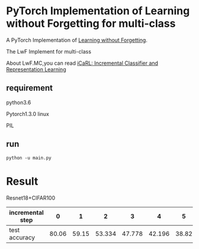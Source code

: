 # PyTorch Implementation of  Learning without Forgetting for multi-class



A PyTorch Implementation of [Learning without Forgetting](https://arxiv.org/pdf/1606.09282.pdf).

The LwF Implement for multi-class

About LwF.MC,you can read [iCaRL: Incremental Classifier and Representation Learning](https://arxiv.org/abs/1611.07725)

## requirement

python3.6

Pytorch1.3.0 linux

PIL



## run

```shell
python -u main.py
```





# Result

Resnet18+CIFAR100



| incremental step    | 0 | 1 | 2 | 3 | 4 | 5 | 6 | 7 | 8 | 9|average|
| ------------------- | -- | -- | -- | -- | -- | -- | -- | -- | -- | -- | -- |
| test accuracy | 80.06 |59.15|53.334|47.778|42.196|38.82|36.592|32.996|30.442|27.97|40.591|
									
